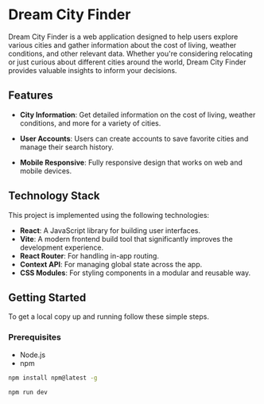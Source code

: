 # Dream City Finder

Dream City Finder is a web application designed to help users explore various cities and gather information about the cost of living, weather conditions, and other relevant data. Whether you're considering relocating or just curious about different cities around the world, Dream City Finder provides valuable insights to inform your decisions.

## Features

- **City Information**: Get detailed information on the cost of living, weather conditions, and more for a variety of cities.

- **User Accounts**: Users can create accounts to save favorite cities and manage their search history.
- **Mobile Responsive**: Fully responsive design that works on web and mobile devices.

## Technology Stack

This project is implemented using the following technologies:

- **React**: A JavaScript library for building user interfaces.
- **Vite**: A modern frontend build tool that significantly improves the development experience.
- **React Router**: For handling in-app routing.
- **Context API**: For managing global state across the app.
- **CSS Modules**: For styling components in a modular and reusable way.

## Getting Started

To get a local copy up and running follow these simple steps.

### Prerequisites

- Node.js
- npm

```bash
npm install npm@latest -g

npm run dev
```
